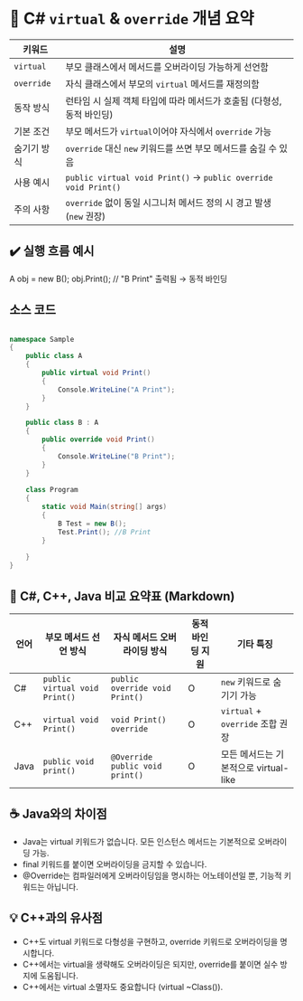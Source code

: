 # 🧾 C# `virtual` & `override` 개념 요약

| 키워드       | 설명                                                                 |
|--------------|----------------------------------------------------------------------|
| `virtual`    | 부모 클래스에서 메서드를 오버라이딩 가능하게 선언함                   |
| `override`   | 자식 클래스에서 부모의 `virtual` 메서드를 재정의함                    |
| 동작 방식     | 런타임 시 실제 객체 타입에 따라 메서드가 호출됨 (다형성, 동적 바인딩)   |
| 기본 조건     | 부모 메서드가 `virtual`이어야 자식에서 `override` 가능                 |
| 숨기기 방식   | `override` 대신 `new` 키워드를 쓰면 부모 메서드를 숨길 수 있음          |
| 사용 예시     | `public virtual void Print()` → `public override void Print()`         |
| 주의 사항     | `override` 없이 동일 시그니처 메서드 정의 시 경고 발생 (`new` 권장)     |

## ✔️ 실행 흐름 예시
A obj = new B();
obj.Print(); // "B Print" 출력됨 → 동적 바인딩


## 소스 코드
```csharp

namespace Sample
{
    public class A
    {
        public virtual void Print()
        {
            Console.WriteLine("A Print");
        }
    }

    public class B : A
    {
        public override void Print()
        {
            Console.WriteLine("B Print");
        }
    }
 
    class Program
    {
        static void Main(string[] args)
        {
            B Test = new B();
            Test.Print(); //B Print
        }
 
    }
}
```


## 🔁 C#, C++, Java 비교 요약표 (Markdown)

| 언어   | 부모 메서드 선언 방식         | 자식 메서드 오버라이딩 방식     | 동적 바인딩 지원 | 기타 특징                          |
|--------|-------------------------------|----------------------------------|------------------|-------------------------------------|
| C#     | `public virtual void Print()` | `public override void Print()`   | O                | `new` 키워드로 숨기기 가능           |
| C++    | `virtual void Print()`        | `void Print() override`          | O                | `virtual` + `override` 조합 권장     |
| Java   | `public void print()`         | `@Override public void print()`  | O                | 모든 메서드는 기본적으로 virtual-like |


## ☕ Java와의 차이점
- Java는 virtual 키워드가 없습니다. 모든 인스턴스 메서드는 기본적으로 오버라이딩 가능.
- final 키워드를 붙이면 오버라이딩을 금지할 수 있습니다.
- @Override는 컴파일러에게 오버라이딩임을 명시하는 어노테이션일 뿐, 기능적 키워드는 아닙니다.

## 💡 C++과의 유사점
- C++도 virtual 키워드로 다형성을 구현하고, override 키워드로 오버라이딩을 명시합니다.
- C++에서는 virtual을 생략해도 오버라이딩은 되지만, override를 붙이면 실수 방지에 도움됩니다.
- C++에서는 virtual 소멸자도 중요합니다 (virtual ~Class()).
